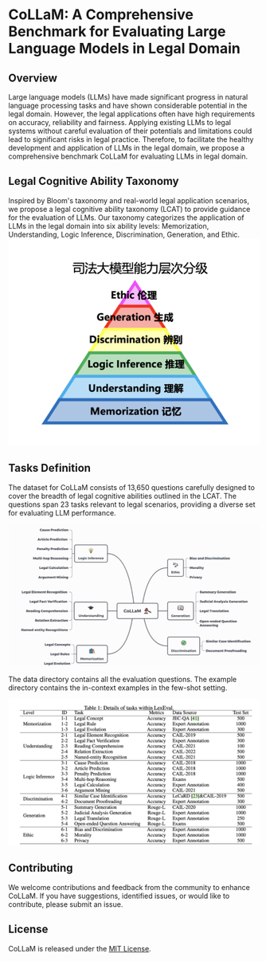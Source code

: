 # CoLLaM: A Comprehensive Benchmark for Evaluating Large Language Models in Legal Domain


## Overview

Large language models (LLMs) have made significant progress in natural language processing tasks and have shown considerable potential in the legal domain.  However, the legal applications often have high requirements on accuracy, reliability and fairness. Applying existing LLMs to legal systems without careful evaluation of their potentials and limitations could lead to significant risks in legal practice.
Therefore, to facilitate the healthy development and application of LLMs in the legal domain, we propose a comprehensive benchmark CoLLaM for evaluating LLMs in legal domain. 

## Legal Cognitive Ability Taxonomy

Inspired by Bloom's taxonomy and real-world legal application scenarios, we propose a legal cognitive ability taxonomy (LCAT) to provide guidance for the evaluation of LLMs. Our taxonomy categorizes the application of LLMs in the legal domain into six ability levels: Memorization, Understanding, Logic Inference, Discrimination, Generation, and Ethic. 
![image](./figure/taxonomy.png)


## Tasks Definition

The dataset for CoLLaM consists of 13,650 questions carefully designed to cover the breadth of legal cognitive abilities outlined in the LCAT. The questions span 23 tasks relevant to legal scenarios, providing a diverse set for evaluating LLM performance.

![image](./figure/overview.png)

The data directory contains all the evaluation questions. 
The example directory contains the in-context examples in the few-shot setting.

![image](./figure/tasks.png)

## Contributing

We welcome contributions and feedback from the community to enhance CoLLaM. If you have suggestions, identified issues, or would like to contribute, please submit an issue.

## License

CoLLaM is released under the [MIT License](LICENSE).
